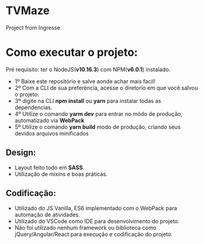 # TVMaze
Project from Ingresse

# Como executar o projeto:
Pré requisito: ter o NodeJS(**v10.16.3**) com NPM(**v6.0.1**) instalado.

- 1º Baixe este repositório e salve aonde achar mais facil!
- 2º Com a CLI de sua preferência, acesse o diretorio em que você salvou o projeto.
- 3º digite na CLI **npm install** ou **yarn** para instalar todas as dependencias.
- 4º Utilize o comando **yarm dev** para entrar no módo de produção, automatizado via **WebPack**
- 5º Utilize o comando **yarn build** modo de produção, criando seus devidos arquivos minificados

## Design:

- Layout feito todo em **SASS**.
- Utilização de mixins e boas práticas.

## Codificação:

- Utilizado do JS Vanilla, ES6 implementado com o WebPack para automação de atividades.
- Utilizado do VSCode como IDE para desenvolvimento do projeto.
- Não foi utilizado nenhum framework ou biblioteca como jQuery/Angular/React para execução e codificação do projeto.
